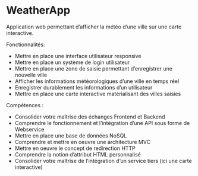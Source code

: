 # WeatherApp
Application web permettant d’afficher la météo d’une ville sur une carte interactive.


Fonctionnalités:

- Mettre en place une interface utilisateur responsive
- Mettre en place un système de login utilisateur
- Mettre en place une zone de saisie permettant d’enregistrer une nouvelle ville
- Afficher les informations météorologiques d’une ville en temps réel
- Enregistrer durablement les informations d’un utilisateur 
- Mettre en place une carte interactive matérialisant des villes saisies

Compétences : 

- Consolider votre maîtrise des échanges Frontend et Backend
- Comprendre le fonctionnement et l’intégration d’une API sous forme de Webservice
- Mettre en place une base de données NoSQL
- Comprendre et mettre en oeuvre une architecture MVC
- Mettre en oeuvre le concept de redirection HTTP
- Comprendre la notion d’attribut HTML personnalisé
- Consolider votre maîtrise de l’intégration d’un service tiers (ici une carte interactive)
